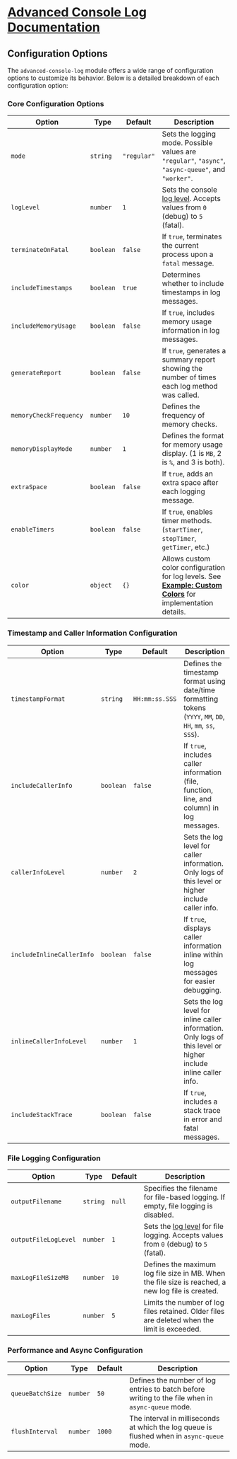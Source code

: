 # [Advanced Console Log Documentation](/docs/README.md)

## Configuration Options

The `advanced-console-log` module offers a wide range of configuration options to customize its behavior. Below is a detailed breakdown of each configuration option:

### Core Configuration Options

| **Option**             | **Type**  | **Default** | **Description**                                                                                                                            |
| ---------------------- | --------- | ----------- | ------------------------------------------------------------------------------------------------------------------------------------------ |
| `mode`                 | `string`  | `"regular"` | Sets the logging mode. Possible values are `"regular"`, `"async"`, `"async-queue"`, and `"worker"`.                                        |
| `logLevel`             | `number`  | `1`         | Sets the console [log level](log-levels.md). Accepts values from `0` (debug) to `5` (fatal).                                               |
| `terminateOnFatal`     | `boolean` | `false`     | If `true`, terminates the current process upon a `fatal` message.                                                                          |
| `includeTimestamps`    | `boolean` | `true`      | Determines whether to include timestamps in log messages.                                                                                  |
| `includeMemoryUsage`   | `boolean` | `false`     | If `true`, includes memory usage information in log messages.                                                                              |
| `generateReport`       | `boolean` | `false`     | If `true`, generates a summary report showing the number of times each log method was called.                                              |
| `memoryCheckFrequency` | `number`  | `10`        | Defines the frequency of memory checks.                                                                                                    |
| `memoryDisplayMode`    | `number`  | `1`         | Defines the format for memory usage display. (1 is `MB`, 2 is `%`, and 3 is both).                                                         |
| `extraSpace`           | `boolean` | `false`     | If `true`, adds an extra space after each logging message.                                                                                 |
| `enableTimers`         | `boolean` | `false`     | If `true`, enables timer methods. (`startTimer`, `stopTimer`, `getTimer`, etc.)                                                            |
| `color`                | `object`  | `{}`        | Allows custom color configuration for log levels. See **[Example: Custom Colors](/examples/custom-colors.js)** for implementation details. |

### Timestamp and Caller Information Configuration

| **Option**                | **Type**  | **Default**    | **Description**                                                                                                 |
| ------------------------- | --------- | -------------- | --------------------------------------------------------------------------------------------------------------- |
| `timestampFormat`         | `string`  | `HH:mm:ss.SSS` | Defines the timestamp format using date/time formatting tokens (`YYYY`, `MM`, `DD`, `HH`, `mm`, `ss`, `SSS`).   |
| `includeCallerInfo`       | `boolean` | `false`        | If `true`, includes caller information (file, function, line, and column) in log messages.                      |
| `callerInfoLevel`         | `number`  | `2`            | Sets the log level for caller information. Only logs of this level or higher include caller info.               |
| `includeInlineCallerInfo` | `boolean` | `false`        | If `true`, displays caller information inline within log messages for easier debugging.                         |
| `inlineCallerInfoLevel`   | `number`  | `1`            | Sets the log level for inline caller information. Only logs of this level or higher include inline caller info. |
| `includeStackTrace`       | `boolean` | `false`        | If `true`, includes a stack trace in error and fatal messages.                                                  |

### File Logging Configuration

| **Option**           | **Type** | **Default** | **Description**                                                                                       |
| -------------------- | -------- | ----------- | ----------------------------------------------------------------------------------------------------- |
| `outputFilename`     | `string` | `null`      | Specifies the filename for file-based logging. If empty, file logging is disabled.                    |
| `outputFileLogLevel` | `number` | `1`         | Sets the [log level](log-levels.md) for file logging. Accepts values from `0` (debug) to `5` (fatal). |
| `maxLogFileSizeMB`   | `number` | `10`        | Defines the maximum log file size in MB. When the file size is reached, a new log file is created.    |
| `maxLogFiles`        | `number` | `5`         | Limits the number of log files retained. Older files are deleted when the limit is exceeded.          |

### Performance and Async Configuration

| **Option**       | **Type** | **Default** | **Description**                                                                                   |
| ---------------- | -------- | ----------- | ------------------------------------------------------------------------------------------------- |
| `queueBatchSize` | `number` | `50`        | Defines the number of log entries to batch before writing to the file when in `async-queue` mode. |
| `flushInterval`  | `number` | `1000`      | The interval in milliseconds at which the log queue is flushed when in `async-queue` mode.        |
